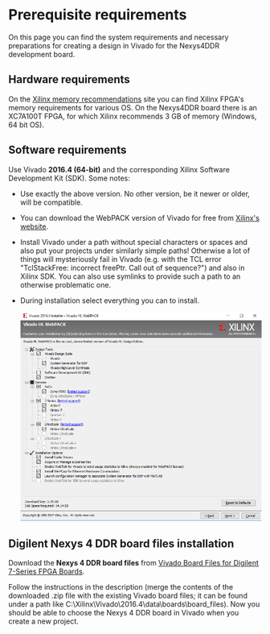 # Prerequisite requirements



On this page you can find the system requirements and necessary preparations for creating a design in Vivado for the Nexys4DDR development board.


## Hardware requirements

On the [Xilinx memory recommendations](http://www.xilinx.com/design-tools/vivado/memory.htm) site you can find Xilinx FPGA's memory requirements for various OS. On the Nexys4DDR board there is an XC7A100T FPGA, for which Xilinx recommends 3 GB of memory (Windows, 64 bit OS).


## Software requirements

Use Vivado **2016.4 (64-bit)** and the corresponding Xilinx Software Development Kit (SDK). Some notes:

- Use exactly the above version. No other version, be it newer or older, will be compatible.
- You can download the WebPACK version of Vivado for free from [Xilinx's website](https://www.xilinx.com/support/download.html).
- Install Vivado under a path without special characters or spaces and also put your projects under similarly simple paths! Otherwise a lot of things will mysteriously fail in Vivado (e.g. with the TCL error "TclStackFree: incorrect freePtr. Call out of sequence?") and also in Xilinx SDK. You can also use symlinks to provide such a path to an otherwise problematic one.
- During installation select everything you can to install.

	![Vivado installation items](Images/VivadoInstallationItems.png)


## Digilent Nexys 4 DDR board files installation

Download the **Nexys 4 DDR board files** from [Vivado Board Files for Digilent 7-Series FPGA Boards](https://reference.digilentinc.com/vivado:boardfiles2015).

Follow the instructions in the description (merge the contents of the downloaded .zip file with the existing Vivado board files; it can be found under a path like C:\Xilinx\Vivado\2016.4\data\boards\board_files\). Now you should be able to choose the Nexys 4 DDR board in Vivado when you create a new project.